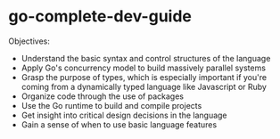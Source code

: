 # go-complete-dev-guide

Objectives:

- Understand the basic syntax and control structures of the language
- Apply Go's concurrency model to build massively parallel systems
- Grasp the purpose of types, which is especially important if you're coming from a dynamically typed language like Javascript or Ruby
- Organize code through the use of packages
- Use the Go runtime to build and compile projects
- Get insight into critical design decisions in the language
- Gain a sense of when to use basic language features

